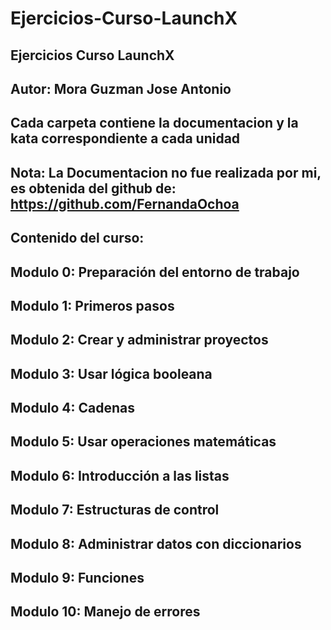 # Ejercicios-Curso-LaunchX
## Ejercicios Curso LaunchX
## Autor: Mora Guzman Jose Antonio 
## Cada carpeta contiene la documentacion y la kata correspondiente a cada unidad
## Nota: La Documentacion no fue realizada por mi, es obtenida del github de: https://github.com/FernandaOchoa
## Contenido del curso:
## Modulo 0: Preparación del entorno de trabajo
## Modulo 1: Primeros pasos
## Modulo 2: Crear y administrar proyectos
## Modulo 3: Usar lógica booleana
## Modulo 4: Cadenas
## Modulo 5: Usar operaciones matemáticas
## Modulo 6: Introducción a las listas
## Modulo 7: Estructuras de control
## Modulo 8: Administrar datos con diccionarios
## Modulo 9: Funciones
## Modulo 10: Manejo de errores
